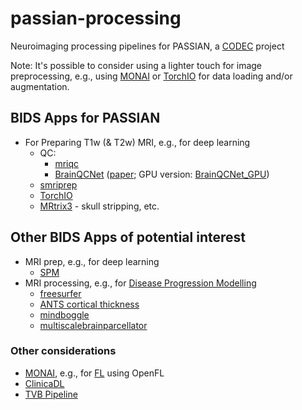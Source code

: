# passian-processing
Neuroimaging processing pipelines for PASSIAN, a [CODEC](https://ucl-codec.github.io) project

Note: It's possible to consider using a lighter touch for image preprocessing, e.g., using [MONAI](https://docs.monai.io/) or [TorchIO](https://torchio.readthedocs.io/) for data loading and/or augmentation.

## BIDS Apps for PASSIAN

- For Preparing T1w (& T2w) MRI, e.g., for deep learning
  - QC: 
    - [mriqc](https://github.com/nipreps/mriqc) 
    - [BrainQCNet](https://github.com/garciaml/BrainQCNet) ([paper](https://www.biorxiv.org/content/10.1101/2022.03.11.483983v1.full); GPU version: [BrainQCNet_GPU](https://github.com/garciaml/BrainQCNet_GPU))
  - [smriprep](https://github.com/ucl-codec/smriprep)
  - [TorchIO](https://torchio.readthedocs.io/transforms/preprocessing.html)
  - [MRtrix3](https://mrtrix.readthedocs.io/en/latest/) - skull stripping, etc.


## Other BIDS Apps of potential interest

- MRI prep, e.g., for deep learning
  - [SPM](https://github.com/bids-apps/SPM)
- MRI processing, e.g., for [Disease Progression Modelling](https://ucl-pond.github.io)
  - [freesurfer](https://github.com/e-dads/freesurfer)
  - [ANTS cortical thickness](https://github.com/bids-apps/antsCorticalThickness)
  - [mindboggle](https://github.com/bids-apps/mindboggle)
  - [multiscalebrainparcellator](https://github.com/sebastientourbier/multiscalebrainparcellator)

### Other considerations
- [MONAI](https://monai.io/), e.g., for [FL](https://github.com/Project-MONAI/tutorials/tree/main/federated_learning/openfl) using OpenFL
- [ClinicaDL](https://github.com/aramis-lab/clinicaDL)
- [TVB Pipeline](https://github.com/McIntosh-Lab/tvb-ukbb)

